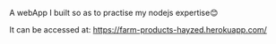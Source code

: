 A webApp I built so as to practise my nodejs expertise😊

It can be accessed at: https://farm-products-hayzed.herokuapp.com/
